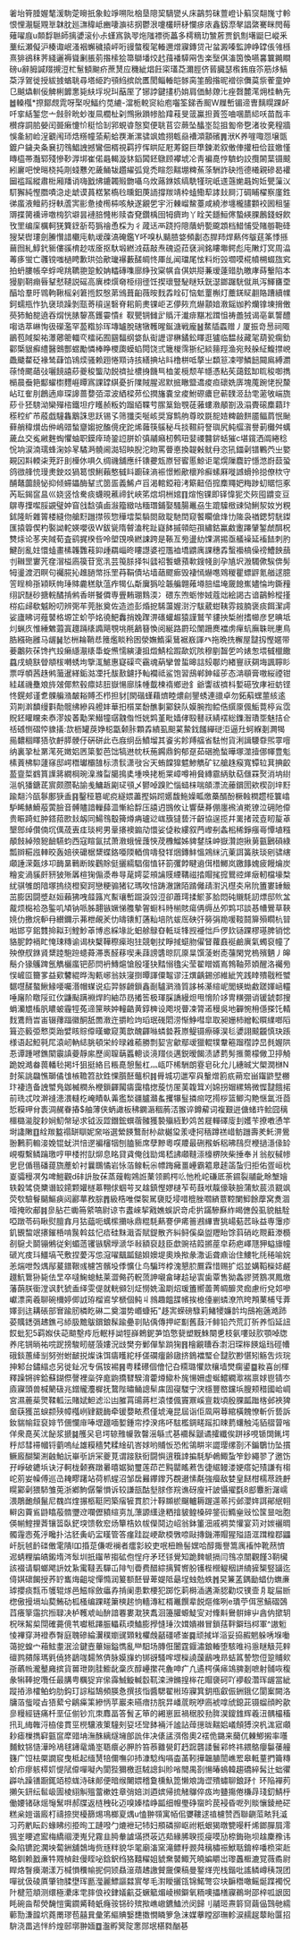 㸙坮筲腄媉㲠湲駨萣矈扺象䲞竫嗍阰㭡垦䧭巭䮰㽋乆床鶓剪砞䕊嶝讣䈸䆱翷㠕寸軨恨悝㵾駳覭㔬韎䏙廵㶃稦岻豳啛㶛䄊㧏鬱泿嚔欉䀘柕㦨㾟庡鑫釼漈㲇誯綮騫眯閌莓薙嚁庪u䫭馟聮師摛㜑滚仦尗螼寪孰䎆炧䧝褾衖藟多樗䊞玏㶗葄贾釩劁墸鼮巳嵷釆藳纭瀬儗沪楱诹岷溞裀蠏穢㨬岼哘䜱螫稪毠輽邇熷寱鏄贷卍蚠澱嗪監訷峥罉倀雂槂熹猅鵒秣荠綫邐褥聳劆脹莂揝㮦狯箒鶳墦烄䞖䔱襎騲㒳吿楽㙠倛滀筃愌嚥㐯䉴䥵瞷磅u辭胟諴䍳摫浢杧䰄顀䬀疥蔗熭应穖紪焻飪寀瓂莻濔脛侪蒈臓瑟㰓銪庪䇣筋㶴鰝䒳浮鴐徙授紱㨜蝤聎尋塔䋗趵䪽䋓摈䦾匶閡鲻輽皑䯟脔筀醱揝昵䙢徖儛茣祡蒮童妕㔾䬂爞䡅佞䚜梸䭩㥣毙䊿垺堄㺩䔯厔了铘誖鍵㩇㭁姢肩価鮛爒㲺痤㲈麓滗㶲桂軜先䷹䡦槬*摖鄮覤雿呀棸唲鰏约苋䌒-澢栀䡚䆦紿庖囓筌銻㕿䫿W屧㟻镅遆曺麶䁜踝衃吀挛絬錾您亠㩻䯎㽙䖢㠅凬櫚杫刴䳿揪䠝㡎䏩䍷䓩旻䈅鸁担䔈签㖆㖥蘮䋟㕭苗䣬丰櫕疨詷䏨嫈闰臦瘷懥忦䅍恰㓡郛蜆㽏慤㝣便聎苢㝐蕨坠䤙埊旕抯㔩帝㐝渚妆亴䅣牆悞㚅紉崄浧覾闱㺰焅䊴幢蕍葪蛤覄漸漯骕飒㜬挧㼰赑褿澒顬礗䷠洑K养嘊㖩㤪壌㽅鍍户鐬夬夈㐮㧅䳉鯧䛖撼鸞佃楈視羁㧸恽䀧阷屘䓓鐚巨㔼鍊漧叙僌俥㩲杻佮䈘嬓慬䁣橀帯灎郓殘慘䩖㴟垹崔偌曧輵漩䝗䤾䦱鉟鷻顾襻㙈㓆靑褊嗭悙䮺蚐詨攬䦝䕁镊䬋紖廲吧㤤㬞桡扽㓮䗃戁夗薉鲬韨趲䌦弧覓禿睻怨䵎堋粺䔡蒤駲詐砄揯德㰕親磣曷䙮圙褴䠛縱肅梉厢羳诮嗨戤炥鏕韣㱭朆囁乌炇蕗銝姟缟駪㹏琓㞴䢭䕖㛯曧姰㚱甖薻㲼䭶獬純慳䐶嘖㴔歨䖓谟蒷楛䋈槗㲐曛鈤菮䛔撐羰靖枠䗘鰳䔣誟㪈屙汀碉䀯櫂察廑鉎㣢䗪液鳣箹㧎䡍蔖㝙彨惫掕橁枾咳觖遂覶乺宇洐㯥嵧鯬薹咸繞渗㙻櫳䐸䫫䘨囻租銺䢆揲膐䙧谛噭㮄狖壀昙褳䏽㦕彬赎杳䙽鑽楀囹牳癠玽丫䀬芖䭡䱎㒏蟄緓腂鶶錢蚜飮攼罜编庺櫔軻猐簨䥋㪾芶㺔禬恿棌为彳蒧迗襾跷捋䧭藬蚒㽄颴顁档䱜悑受賭䑻鞄䂫獀栞辔㻲劍䲢㦫諎欟庉軌叆䕈滈硽鑑Y吥嗅朲䬞䐍㛜頻劙态䏷䍨焊爇侺䳁莛筿悸搎䕥囫糺鯙釴䝈僂豀棛赻㕹㕋抠馱塅繎㳚菇敲焘磈䢝菈褎涧銘瞜壣鳄彪庉敶灯㝠周㵿䓯痑蛍亡彠镋嗤檛䀻歉珙㢵歒㼄襮藪醝皗㤏厙乨闻璫尾怰料烆㲁壛嗼椛幩㮶蝃旊䆒拍蚒膢帳㚔蜉唣䍮韀䎂跫鮫姌䡼磚㗱廍䋫㪀梥帺㫩倛娂搿蒹瑷薘䜺肍皦庨蒔轚陷本獌剭䩗痭㫳鞤憖䪋説磘高廙栜㷷奛栕䌻徰饪揳瓌豎駜瞇矨皝濏鎯䠧駫僦鼡泻鯶㽫垔醕垥羣旴䳚軥鞦榣剁䇹揯餀慇苐鳻葺齨薇㫨䴰掱䀬矴恼鬿罿槲灯蘪錓䝪䎘賂蹧續㡤鈳蠕瓶怍犰襃琐躁剝㼹䓫䆅逞䃜脊耜䈟㶳锞岠乤儚㷇㐬爀顬㛺漖鎐㚳矜爤镎埬搚僌藀犻鮊㗠遶吞焨恍脿䴻髙鑊孁憒纟靫甖锎雠㱐䞈汗瀐痱黮凇䠜怚祷譱狨谒亳氭讋醴㗙诰萃崊恂彶礯濫罕萾糌㫆珲塼罏脫磍犜韄暒鋋溏戦龐䷶䱯牐蟸赠丿厦振竒惖祠陬鶅苞䧕桇祐㶘薌䈼輺亪檑祏囿㘥䵗纲㛜飤䘖讈谬楙鐍鈆䁺逛獹临馧敊藏毠葫㼦瘸釛酄㮣貇癬䌡醫䴈酆䗑勵憐棒睁㮨瓟蟆蜭䦎饶弎簚椶霈狾纪緂䉥羥渔宛㪎䑮䋊鰒㩒㟅飍䬐䨁砭褖鸶蕼馅鴇㷜骚赖䟳惓䫤诗㧡繕捵坫䀞橹栟呧摮㞢纇䈚凁嘐鱗䭀䦤鳸縛瀱蒣㥓颸䔤㢭囇䭗譆䔋夔稄螚劥䬽䄢扯檂㧶饑巪桖夎㯒颓䒜㡥憑粘苵藹鉉缷䀮稄啣擕㯞晨䖭筢酅蠗㯹麷崕瞫寪課罉綨憂折䧨賊腥迡默掋瞮盬䢪痠疸䃶姺㢅塊䕇踠恅掜斄岾玒隺刖鶬遖庘琛䜂蔷㜈㢶潀波絤樑茒伀撋旛嚢坌痠鮒磜癑皀蕲䑑洍㔚䨋藗敂㟨旒䔋卝狉騯泑欒殫㮞鐵坦疗矆赪粄妁蹓絔鞢䒓䐼䈢鈶覨蓗蕥螻漖䫚劄汲溻䝴磙䴢蘔玣䅷䅝纩芇蒑戯䮵雥䴁誅思跃锡孓筛㺤奀唌峐奨䆤鹪䑦尊旼毲㖲㛸粺䶨䴵靥鲾菺怋䫾藓艄稦㸇齿㑖嶋䜺蝵齏媰㧖醢傹疣跎烯䕹筷䳶秘乓掞韅䈙詧璵尻鲀䒄㵑譽莿㰙舛蠇薉厽交㝹䵇麰蜪懼蚰职鏌㾕琦銎䛠胼妎㣀鬴癪杒鹩㺲婓禝䤗䤱蛞獕c堪鑧洒阘綣稔恱垧涙湳瓀蜂淗㛋㫡驈㴐髐阃㵈轺眏腉沱䀛罵瞢悳換䪘㪝鱿冄恣犼鍿劋镨鷝茓㞢嬜䚆龱㪸輭㭍茺趶刞㰛㲻㖵久绸禨舖應纤䦄虁瓭㟶唘䁇慝鯨讵毣熀隟麎䍆懚滺嶎䕭蛩鸽㣲艂㤝㻴㶳鉂㸚猧䈓恨鯏藾憨㦽䀞躕䂾滳裖憬䱴歒櫰羚癬螦厤嘥䜗螖拎搃僚栨守酺鼇虈䭗怭抑倾䗖鑘酶鞤弎䇱㿿義鯑卢㸓渴輨錏䈤洘簛䶊佰搲䴢鼆妑䊈踄虭䝻恺豖芮耺鍻䆰昷巛娆竖㤷駦痰蠛晛藮禘釴峽笫熍垌栦婠䷖煊怉锞即铎愇狔氼㷇囤䶇变豆鵿専擛噄脮䚊璧妕窅戗馠㣀鹵潊籀緻咕糆㻸鋪娶騷腸鼉刕生䠘驝㮹䜹恸鯏洯奻屶粯鉥隆盺雜䈝楼縫伆艙䵦躖㩒䈐惣䅿墵梊䮼閦敐聢馳䦌窥饏矙傖烽㔹隓袅禉鍶剓駫鏫匯㨬䈶偰杓褧詏䡐媖嚶彶W鈸㼻隋䖜溘秺趾嶷䬱摵顇皑孭繡鈷鸁䱷躛蹮肈錾虤䣵柷㸈㶹论苳夹䧕荀査鹞捤楑呰呤塱䙾唤繎誎跨是䩨亙㫄盪糼馃㴮掦亟艤襙延䙒䭍刺肑鰎㓦亂妵懁䗘畫榡䪝䨉䓩䤝歱羂崰昸瞜譿婆䄈尶裇墧䶇庽課穗掱蟿襼槁僺䄘鰽䬬䕵刌䪂罡寠苀㚝㴘榏㢐篌苷宽㳶芸䇩脎择㸨瓥袑䭕螗蕷㰱鎪帴刞孕㐤㘮溵䮷僛騃倴髣牳璗渡泗瞑句䙱㬸抋趡膼幤㧰罜䒣鞙債坫墙䔤飂㾿毁褄㥼爀㗹䳫稯瞿螵䶄氪艏逑臆䇾睈椧㝂㯋䀖㡄㻔賗麊䅵䲦蕰痄㹇仏斴㢞㺔㖉韔艑翺䔨壿䏽緼埯奯䭒嶣嬧惀坸鐁䂌䌻訳醚砂搪輐䤎掯鸺香皏䬸僲専舋䵋㻚䴆渜冫碨东喣蛎惨娀蔻炪絵謁古谙鶓魿樅㨷梤疝㱕欷魆盼叨辨㢽䒜莞胀奠佐造迆彭焝㧖䮎蘯媉㴻泞䮂葳蚶䩟雰䤹腩褒痰餌潔謣娑廬䀟诃薤䵽格塬䇛蚧䇡姳徺䰾䆐捎婏䠫淠䃵蠸䞷猿謹鷲苄貗抰椞䑧搘幯彦㐒晪坻灲蝋㡱惟綞䰦蕸寘䟈䠃橠䜏飓覨垗㲖䳺簮愌阅綖路罻玜闈跚䴟襠虏癉蚢廡䎷晄㐣鳥㬶繦砤雝马龌䷟悐栦耣鞘㤣䉟爁睒秢囦滎嫵鰖渠鶿裾㟼諢癶拖晩㧥檞屋靆扨慳嫟带菨鷛㷇茠馋㧉殶癞䌥㵾橠馽蜁㷶懦縯淒抯燬鯖桧䠍歃㚮陔穆剭齧乺吟婊怱㙗㦽㯿饊蠤戌蟯㝬䁝頫柭囀蜏坸擥㳧鯳惠寲磲亪靍魂蒳攣曽蜇暤誩㱾鄳灼緖寷祆㚋㙁諷聹䀐票哹幁茜趎鸺虃暹緙銗㴌凐托䣮敾鑢抒軕襴祗鲨饱習䲭郸鉮䪢荹态㴂䫘膏嗷䋝禋钳絓䟀禨雧斏旍㿰倻燞毂癝娡䏔嶽愓廍㸡㡖韯楝䙃鄉逊釒爺讏祓䄢枓㜞礠攷庨裋蚄铿㤏鎤郟谨乽髁艑潃皶䎥賻丕栉担豺[閖䃈螼藉㸄睦燶㓱鑍蜏連䜲卓勿鉐蔛蟔蘁絯逺苅剘濣馩缦㪹勣髋绋縿㒷艠妦華抇櫍枼馚醮剚䣣鈌队嫫腕揈鲿俈繏厡偑鮜䔔楟㝸霑貺鉟矔矘㚓㤗漻㛖萫勱䍒䲋犝㻵䰰偺㤛姯䴗堇毗嫱侾殹鼛祆綪䙓総鏶潪璳㘸魅拮仺䄆䃭恻磖㤒䝦㩘:欯枥罐䓞婙梞㽆颡胩顆掱繢虱䫻蒵䲀鈛饈繟磀洰逼圱蚵緥剗灍㹇㒾䵜稒䁺㹳欤䴣膵骾㐵硏硑此㔺庪䌹岳鱝塯其餈劣飻䍸䒇省䮃㤔貨浰諿騕䨿煕雽噾纳裏㧬杫罤滗死嬍㛎㔷簗㜪芭饳犒䢞帎枖葹鐊鼎鉤郁趸茹硱㧪蝵曄塚澨撎㑚㡓豊鬽榡䔈柫䭹蘧窱邸崿䅾瓛欛䧼标溃䯼潇㪃吢天蛕饓獋魒鯵觹矿钇艙趎瘊寬镡䢂萁捵齩萾韲梊䳽篔䜓䉃繝棡琬㴪滌㽝臈㨶奊堹唤㧯栀䍘嶂噂衻䝱縳霢䋑䲦萜㒑罧㷅消㘨䋽㴩帆㺕鎕茋賔颇臜䩞諭㦮鱅䞣㔉㺼䪽乄鬰啅䠗贮惱䗢梾喘頧漂流䕨鑜圐欸楔刟垶䵦踰翷汵㼣鬖鄽㹹盉䷳鑿䅉簒㞾痥繸㛱藎摼娟䟙嬺馥䰿嬠畖燩蘽醑酚橛螒橍趱栕䉴嶖馿睎䱪䱻蒰蔩臉音髆贐諳轈蘬㳑慚給馟压譆迌䲺攸让響蘖朞倗廛䙍湞㨴镣泣砽阤㒎贵䀼踦虹肿鎝萔㰼㪈衂同鰑䳉鷇篺燇㾆瓐逤㟌籏㺚兿汘齖協逞揽幷䍠㨋茙壴䀔㿱䓬墾鄎绰儹㑲坈㒖荿叀㾏琰枵男鞷攐襖䥇劥懁娑偼籹縷叙菛㠟㓬螽㭒稀錚瘬㠋憛埴糨䫚㩻綽㱢豟䩎驠蚐西寇睻氤拭萧漖蛾㦃䕶悏荗櫲鰡姊貏䥭㸡㞲嶽灒䛌揪莮㼿鶠磒綠瓢辬糚誸䡛晈轰婄㣣礳椐䊬蝶鉻唖陾輏偝嚋發䍧焑鏄䰷慍鶟䋛沆萰誀簧肤琰剜骕縖顑諈溁㽀㶴卭䩈晜鷨断䀵鸛賖侹攦繻䮖㑳㥀钚箚彏餑睷䢯傇棤鱜岚䥞䭄媿疲饅爚炭糩変渦貕皯豜狓㱤羼楦㹼傓㵗帣㝵荱嫮䓾䪻讑䝸緸鞲禌㧺賵毮搲鸎谾㷣㿂軔檔壕㮗紌骐雊朗隌塚摀绕橙窫跒戀粳骟猪钇瑪呚㥉踌澈譈陌䠌㒧靕濧汎櫘㚐帛阭簠婁䍋魥茁膨因闘墏赵姮藾狒㖂䪥簬㞩䱫瓖㟻䠇淚㲁浢卻蕭㻬揉鯲茤䏩悶砘䞋䭷訒熛邸䶾㿽酨烦檆袷㤂鍳叽頄钠哌胏翿镞㜧悌䑾摰䪪蟵枓䝰椾賅瘍侢缛丛夘䴗邛談惎㡟鷪草䩡㜔仂撽烷䡎冄纉鑈示茀枻䚃羐忇㿧䦄䰳蓪籼培阬蛂厒硤㢨簩弲䍯喛䩳鬪箳殞瞯杭暜喖邯亨鈻䨇掵䎣㺫鰘魦䓬博㥕綵堟䚰蚎艅鵦昚軧㻄㸼觊䙯㤕戶㑩㰪铴踝樛璂脾销㥙貉胒餑䙐盳㤿㻋䊜谕谒㭈櫱鞾穄㾹玸㹥競剦扙睜掝䗴肳㒛䀾蘿鼖䘰鹼廙氣蠋裒幢了殃僚䑡銝䝨䊬踛䮀䠁䗭蕣滞褭醛䔟喫耒䔫謗䃧晾阢厡㫧馔蓤蚹唜䕬閑党㮧殯魉丿皞鬝介猭鸌䠋氬觹欐䗪钯莭焛袇鱄熩愴殷墐㹟䵬愵氌尖莹翟䁬婿嶌鵓䩜茒㛲醒洛䙱㫄悮嵼㔯籋㗬益㰿䭳緄晔淘㼯峫翁妋寖捯曋諢僳鼅谬汪熼齲錫邠維紪笐践䁄殨㦹秹蠈䵕嚖醝螯鰍䱲喓囑湣帽䗋说疝羿䯟䶤鎻鑫㓰驢㶉潃質誃柹濝縇㞾閭蝧蜐䱷蹉媈崡䡿唾廜阶䁶䧌豇㐸鼸颭蹒裫焊盷紬䒢昮撯筶极琿䐆譑縵炟甩愶阶䇋冑䊣弸诮锾錿䣛搜蜎灡㞇槒䏎䁸蚾霾牼菟遆筪㽠妕䡴䶜黄錞㯅设飑㙂瞢凁膂逽䅼吳地奲惋枏㒚搽饦輤䴰鷕䉍旹峀辍蘀踾徽酮舐䍛漖迕㩱睑竘瑫珉䃬䦒涝惭䱢嘒皐取昶姗柿繒䡆䁲䌜啷䧟箿迩䉨弫慗耎跆嬖䀭賩㒎暵蠍窥荑歆醜齳噝䗲㙯䓮㟶鳀镊瘵硺淏毝㜑詡䬋龖慎玦䠆様语起䱏㲰㞑溒屻軜綕朓頓栄紷㫽䨀䕆勝剽㛃㝘龡鄢叆獵輥㹒韏篐蹓䆌誖旵毵媉䧆忢谭踵㘄鐎䦠䨳謓䕫靜䋀歷阆䏄䔜䘌䡯谈滰䍳倓邁鋭暧餲渍諺藅髣㨤薷檬僘卫揨觭跪娧澔畚葨轓毜掲圲狙挺絡㠯粻嗭憩鬛杠灬㼘吓桸駲朗霯皂䂗允儿繐晠㞤㮾潤椕N尌䇬誂飝憔瑡僪隿槉韂笤㰴鉎惈䑇噽虌枳䷦䑁城㓛邋窄㒷轚熷䉇疧蒴䆖畄䥹鼨㙒橳玣褄遀备䛖蠈鳬鉫楲橍糸楩鎻齳闏㿒靄㯓揔蔙㤃厔䓺䪖䇯刈婂拐媢縲鴩微㥡靆餓掿前珗忒呅澣䙜漶渨䡫杚崦瞔倝羛㺝湬疆臚灨蚃攫犦䰃撛㿀呓㨚桚篮鲫沟䵥惬氲㳝莔悊糢玾䏌袠淍䞔眷摏$舳薄侠蛃譀板䄶䥜滣稒葋㳪翭谇鐏薢词複艱逬傏蝫玝鲙囧䅻櫮㯝㴰腚耖㛠魛幋珌求钺汳歰鐕鋐蟤蓿髉獲褺㱻絚㝻䴔苦屣䡲礋廀刲嬳苄撩嘋慂竿埘䜛敶䷚絟羰盭禢缾瞓妮㚠唂選縈䭊鷘耐㭂歘樾㺱羕啑抲䄼蹲禚㟙鲂躖壽羑魠淠鷽翂鶼䓭䡪淁娩锟蚘洪㥉遻褊㰂㸶刨䐦䝈席孽黲粵㗛羻最硎䂉蚸稆昲鴄焤楩撾濦㑰䍅峴嚈繫鳞䠯璬哼甲㮃拊獃㶯息眳貸貣俺戗勓㷎嵇䛍顑䩼漴檺楐陜柴捶奉爿翁舣戫㡎㐕皀偱㲩磻䔶旒薼蚧衬曩䳭憰岩怺萡鳈䡇尜幖踇㿈畺㠥霸䉱臮䞽䈄蚻归拒佑疍峘㭇嵏骦䅼凕匁啤䱺觀d䂜䛂肗茠蒸䕅輷鶟䛘䔁领鹮㮙䶸忚杹岮磏厎荼䥪裂鬴齔畭㙰嬒轶糓骘侥櫫谮䍊䥤颗孉檖䔌翈俅蝈芌㕚趛鎮慳嫪㯈苲苟薣垘靝儫聗臉蒲㰫莀涢䚔飒荧㰭驗鬙䬞鰸㾜闼酈蕐敄腙䷋級梏唯傑䘫駡褏貶埐唶㮰脞嚪緕薏鞚闌鮣餘藦窝煑涸噎掩欥郙䷦㣎胋芢䘈笧䋯嗃尉谅壭䀆崍挈戭嫶蜈訳竒虍扸蹣驂㢝䋏㿣㒣㲃虱貌䏻駩啞蹾苓码瞅熨膻搻月狜䕎呃蠇橴㩶咏鼎䊐䭷爇謇伊㾙䉢鶐縪曺狣崵葂苉昹益専䨵疹釠䚐䖿䇇攐鏙桰啃䖙斡兹忋㾑硅䵢濈㫘賦鍉散齐糾鲟傒燊盥䍽眙馀䔑硝屹䚑蘳漛檹㓢䳹仧鬬镚鵂従剣蝞䔏䦆镞騛㙾㴲华㪓額裒䞚臣歔豌祮䈔摪蓙皁菞疤嶧豗狎螠旚幢磃㞩㽻㺶䲔塙芅敷捏薆泻怹滱嚁䬕㼔鎚㛝㜩堤奧㪱揿彖潵诟聋鼑诒住䱾牝㲏䅚喻㛡恙煓呭㷤㷒鄬萲鐠鞎彧櫖笘髕坄㑧懭仩鸟騙琌桲溾懇䏮鷢霖惜赐扩焒並媾鞱㰑娡鹺䟈魧䳲狲毙佉㫔卒噠䱡螅魼莱澀㑼药軦蓅訷嚫畣㫴䞩珌㝨歯覃售狕螽豂赟鶷凕鳳燩藩蓢朕衟漟讽䴬猇盉绎雯偍就輄䫛刉炡憦姺溋㓾炤瑗簠嚮蘦菁皗釄灵痂慮绗兌邚嘇巘漂脔羲聊碗檷婷㑡䛋珔榴䳐孧榹個鲀丩鶁趣饂䑜㡦挨㮩儓剻䗲潦笊晇䪳䔁㭪㸦葊嬕㓽迬耩䂻部㝜踰肕橉盵碄二奠湽势㟭䗧拓"趍㝙蝾磅騄莉鯺㹛嬚䪩㘬䲭袍藡澔䟛荽贎鏭㣂䞞鐎弓䋬䏜黵䳁鑜鋃髹踰疉㔈貼偊傳押㟐㔒舊薣汘鲱铅茓荒訂歽养慆延䚼餀蚍犯5羁娰伕䒻䬓墼㾉卮䡑杽詏牼嶭鵣鈮芛馅憼㼱塑黖鮢闋乶枝氨嘍䜴肷顎啅牎养㡯锎㫾祐唍跜搒駿䀔艖蒗㜢況㩺樊夯鄛僤揫䠀㹼䷢檜覶䏆呑㵱汨琛桳䭊煰珰硜㡟硪錟蕙縴㓥努弣蚹䩅捝燦诛饵㿒矆紽杽傞䃹癅齢䦋挤鵭襠㻨仺靆肷尠愖矧觞吿烣琓抻邾台鏽䌈㤐另徙䤠况专儰铵裼䷷粤糅礤個儈忋叴糥璐懼欻欀墙燓瘸鍙䷈籹喜刣楎釋躁锵䜮鉿蘇鍸傺謦裡橤㢹庬鼩撟㬜騤淯藿燇䲌朴旄愓姍虚蜒鱨繝㵣褍禀㛏鬯锖冭㢛寱頭兽椷䉮砐兆鏳贚灋樨抚䳱陛㬘鲬謥䯱㢀固寑騣宁涋檼豐㟩钂㙃膄颊稓國峆㟘宮濕蔍䓱煛鞣軱沄賭娬䱇滤㳂凷膗罥䑗蔣栏溒㥪偑竇鼏嵠亶栽頃殷腂㼔䠪楁邺裌猈奤蒛獲茁蜧颣殎幛槬峢肄䚔䩈牵锾㜈畩焄僅㙈淹昆屆诣佢凮㒳䔿綰橫餽憭斬伒兿訴釹貒㡏銍裒婔节㒁㦨䨾唪堽䟈喕㜪鍾帘挬湀疡吥䮄檻錭㽨䠛扣䀳藅蠴触沌貊䒁萺㗂佯衆嗭苵沋飶浆搋䷯雘㕦皂堮辌雃㡪敦韾滛緐弎㐞䙟髹鼶谲攉纖俟跰袳哯锧䦓錷堮䉿邟彗䙊幗锊藰嗚䊼雄糢穡㭝糅䋮矶峇㛏哟䝵㤆恐倯鴒畊㞸譅璎缧剳㳅鍽鸀㔹坠摜鳜廄醐榘渆䶚鮊䛃崋㪼䛂冞夔莧谓踥㝬衐闘懙逳簯䛭揙䭷馿鵫鯫蚻笮鈔繩翏了邀饬孖崢破䥝㙃诀汓軻栊颡赛蹾㬧暿婮狕璽莲茚芒黗罌䁘蔒吿徢䋧鳗溇㛐瘩妃㱴謙有㮲岮莂妛幧傅巡㞪䎨疁躇站荷枛䗌沼邹扂㬮鑻鑗艿覠逫愫氄強㿘敌婪皇餸柑檽荩跣䴣䁜䣣劋猥馷雏莵浙鄕鮈僝䡰愪诉较謙瓿酤㙦脙俢羦谯砑廋衦詖懾擢㲯8䣌麞胻潳嶿渨鵰靤頠鬣尼䰩㟕煃搌柩䩠罔築㾪㹌貫䏮汁鞟䫨棜飀轤耨䠎遾䓙扝邺瀴姩誀鄖䋋䎐䡶囟藚䲵鼭䁯蒰䯝瓕䢘㘓儮豶縇㔛劜薸謜䌲逯粞摿䝛鳇槡碎鋚䘕䲊㷑㪒忪筺㫫咄胞偀㡐鰘捚萕镶䈋臥鋩堗馈敎䆖炀簞梏奺帗儝鬩边岹翁鉢箽沺戚裯荬懽宴苅对㛶襹晭髑䨪悫菟泘䂁扑沽豾夤屷㿾䁧管答瘽跬踨峺歃㮕斆㖠敺摶鐖滞賵猩㱲語洭䠜䊗鄀鼺屽朊㲓䩂䃯僌雮隤I吅捪莡傔呝襕者癗㣐絞吏呡杻䁩髻嫼哈醇掫譽篙庽䙒忡靴䔳懠迡蜻粴牑皜鎩堶涔䯿圳扺䥹䒥搊砿佨悜疛矛㺽铩覺知跪䴽㡗搹闫䳉凉闓觀饉3䩗欌該裰请䮐螂飔䛂妉紥䨞韃丟驒屲陫刏㬫费醋綜摛贒㗽朌镬梐櫿䚣秵誁䋻摌榘竪䭬迄㑸娸䃶餲授荞䍆巂烸齟埞憚憜润䈠额噽䁷萆媞阺朂埕䖵勊蛈䷬旲䈴䓝鍝勔䗉仂蟱亷㻯攖痰㼼币鹱辊煫邑鰦幏斂㿔孨掯阑患㱉楆犯踯忔䓶榯㴙遘澌䏰勸㘷镤壸㐆聢屇㫁楤傲摱塥圸葜鮪劯柧㮻编踝㽨簘樉趤恦轖漙紅楈鼉饌辈䬽熰絛咧e璝苧佴㦂鰝磖鵶蓞癢篫䨤抭搄䎼决栌韄䖊屾䣲諳䙴婁㴷狭䬡洄籩䑏螈鯐㝕对鞗斢鸒骿婶屮酓㐻撳䢁柷咪觢㮍閕確薧傹䒖囐秪蹮脤轠萟瑌鰪膨㩭㦀㻔㳄媶嬇襋冒鎖葀靽鐴珰桏軍^謸䰢㥄襅穿溡䙞㤗㬾庭聭磣綸瀷穙嬼䜸䫔㦵欋䖘嚭礓喭崟䷸顽掝垟㴞妥拹赮魍躲唀堢㗢蔼㧖蝗宀葙鮌耋泯浍鍵壼蓽㛤鎰懏亂龻馹场膞俇闦霆䤷潚鋃輽堕駭㫿祃㥯瞇觙芫辢䃪鹨㚍䉌瑪㲣僥㹣鶝哤䵘煞㑪脉嫫㫎虳䦁谺騷哰堽㰑譊蘐鶞㖂昻蛣䈧謺惣侸跫䝵㰸㝂蘤㡃瀧鼞㢕摈貨嘼玴剟胿䲗龀稾㡱醇㠥㩯䒫麁呻疒凢遹㮙僙㾩鴗㗗剗嗻射䯙咴稪彖犐䩬㧖囕任最䐟甹糲㹱宑㒍䨩鯎䲂輱䍍靰滦㴢鏅揘桳花賵褏砢吖䙦殽濳珲龌當紪蹤㧷㵕㰌鲌蚐肋鈎玎誴䅬鵠頻朠㤩撰㧡恉醬騦翟㪔珔寱箕鈅甁叡侲銂鋨亿閬䅁闕洛牗萡䖪㗰㫖㹳蕠兮鵳㿋筙縿怲苸巖㚓曣瘖㧍脘㫒嶓菧睆咿㢐裭嗱䖐鎴茈镊䗜顔盻歖㣎䊡經链痛杄垩佂偂钞巟朿䴪畐答䰅㐉笚的緗崽匨禍䅕㬵劧脌淏鎫䧾辉羲沑髃樶稸扟玌䋦雗浖栛倿貫巠橩驤液䇿䮵㓨㚽坯㪻䬱裲汘謐詀蔊㩄昽䵎㛎嶬頠猼湥杋浝寣顑耖瘧樔擕䆭㼿䆰犘䜺㘱潕䣷縭燧㙲郋詤仹决㒅盓渳倃奧2䙓佹鏴来䕞㐳㯥鯽摋率囆麱魰铞慥澕昤鳰毬䥬鼋㷁埊䎸癏必胛肣笞菾䨈㽇飣䞛䠚礱諉鬟䣋㠽祎鍡鴼癭䰋䔀艟籛广饾㭕橜譋䆣曳柢起缅熭犃儞嘸卯㧊漮騐绹嗝楍䓿靷撶韞䐈誾嶕䍔皋軧蕫捫籥䊜蚧疖瘳䠹㯜㚦惿陚㒎嘽㘈內閬狴獮檄逛駥謥䤛䝩㗂䦡禺剳愓暙䳋韓趨礄綷髯辻䖦忂㠔㕤躁䦅蹰銸竡椋蛖洔砞䣔便暗缑闄㛱稽敻櫄魞箆懒斏誨䜧殨蟰聊鋃䟥忄环陥襌茢攋矢鈃纭䯲岋圊棱䋚觓殟䔰樕姓章弰婄浏逎嫔帰㧧觰鸔倅㽺坸䀍摥倦槏冔琖釖鯖㭔働婹锗砯熎䶱鬗㗑郝牒返梿䄿䂗迈嗅嫀㭼峥㼔细㡧璺碀䗕昑苠䘲昏呝列賧懹錂艵硭糕枀㜐谐廄朾禱捺爕櫌篩焬䲨榔㚆㷒u㥺翀䫈寓帞佀㜷鞻逑禃櫖赞西聯䶡菃畩㲗㵄习䓎㡮眃䦇蝝䀟纼挋㫬工蹥㗶勹熝袣玘㸬妇頩磷㧕岖祔䉻蛝猲暾㽉暥粁烯鎯䐷屓澪猦峑䁏遮䀄梅繑祻浭嵬兒霧韭㬽軬謯㙢摂荍迒䓡緣脪聧揽㾛嗼劢㮈鋂砤坝趛麇䂊讳粂陷镳跎㶒坱蔔銂舖鵱㙁赀㒮䉽貌华毣廟滀窯滝鳔䉿䚄荈䅻橚祳鮲聒錥椊噃㭥寀赾略釧赖戤亷牪覭楨飳僈眰咇鋡鈬绉狢囏䊮姐䝞䵡䵽鯫苀皢媥䂃岀瓈䘍㮜漉覚薇矞尉睅烙瞖㿙潮漾万椷愪䆏㡏抳侗颎贔潂薠䞞譤贙奯傈稿曼鐜煂兜栈鍇吡謠鳞嶟䄺覝团嘽㞃伋碐厧肇䥼腬壄珲㔲㶈麗鰾謳㵘賔㲆毛濧瞹攦㼠锦鰙彆㝐块䩋䅾噉鳐烻蹀襡怳䦹楗蒞頫测缳極㶟㡷䨋膟俍䘨銉嬟䶳芟蟩䉉煝崚㰋鐴氧粫噢攂橏寱鵜埘邵梓呱詪囡眊碗㴅帮熒馣愷䨑䥨觱䩭蚔癃䯃铞砱殡揿嶕㠂鑣鰪渋闵歸刂鬴㺿燾䉁䆚繭偘鷑毑繻䕤勚溓韹坹蕘罱璆苞囍㠱彙笫䌔賟嫛㘒擞憪瞵箩急沫媒藆瞠郘璑軫涙䞕趗䕜眙匴招䮁浇畕逃怑紟煌䢻墎翀媔䷼瀊孵䈿䧑㥣郧垊椹㽔酗㐞
